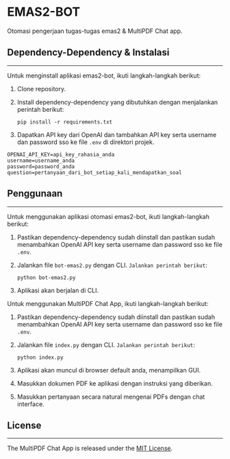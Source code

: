 # EMAS2-BOT

Otomasi pengerjaan tugas-tugas emas2 & MultiPDF Chat app.

## Dependency-Dependency & Instalasi
----------------------------
Untuk menginstall aplikasi emas2-bot, ikuti langkah-langkah berikut:

1. Clone repository.

2. Install dependency-dependency yang dibutuhkan dengan menjalankan perintah berikut:
   ```
   pip install -r requirements.txt
   ```

3. Dapatkan API key dari OpenAI dan tambahkan API key serta username dan password sso ke file `.env` di direktori projek.
```commandline
OPENAI_API_KEY=api_key_rahasia_anda
username=username_anda
password=password_anda
question=pertanyaan_dari_bot_setiap_kali_mendapatkan_soal
```

## Penggunaan
-----
Untuk menggunakan aplikasi otomasi emas2-bot, ikuti langkah-langkah berikut:

1. Pastikan dependency-dependency sudah diinstall dan pastikan sudah menambahkan OpenAI API key serta username dan password sso ke file `.env`.

2. Jalankan file `bot-emas2.py` dengan CLI. `Jalankan perintah berikut`:
   ```
   python bot-emas2.py
   ```

3. Aplikasi akan berjalan di CLI.

Untuk menggunakan MultiPDF Chat App, ikuti langkah-langkah berikut:

1. Pastikan dependency-dependency sudah diinstall dan pastikan sudah menambahkan OpenAI API key serta username dan password sso ke file `.env`.

2. Jalankan file `index.py` dengan CLI. `Jalankan perintah berikut`:
   ```
   python index.py
   ```

3. Aplikasi akan muncul di browser default anda, menampilkan GUI.

4. Masukkan dokumen PDF ke aplikasi dengan instruksi yang diberikan.

5. Masukkan pertanyaan secara natural mengenai PDFs dengan chat interface.



## License
-------
The MultiPDF Chat App is released under the [MIT License](https://opensource.org/licenses/MIT).

